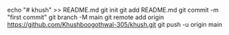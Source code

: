 echo "# khush" >> README.md
git init
git add README.md
git commit -m "first commit"
git branch -M main
git remote add origin https://github.com/Khushboogothwal-305/khush.git
git push -u origin main
